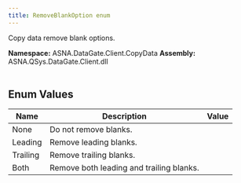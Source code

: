 ```yaml
---
title: RemoveBlankOption enum
---
```


Copy data remove blank options.

**Namespace:** ASNA.DataGate.Client.CopyData
**Assembly:** ASNA.QSys.DataGate.Client.dll
<br>
<br>

## Enum Values

| Name | Description | Value
| --- | --- | --- 
| None | Do not remove blanks. |
| Leading | Remove leading blanks. |
| Trailing | Remove trailing blanks. |
| Both | Remove both leading and trailing blanks. |
